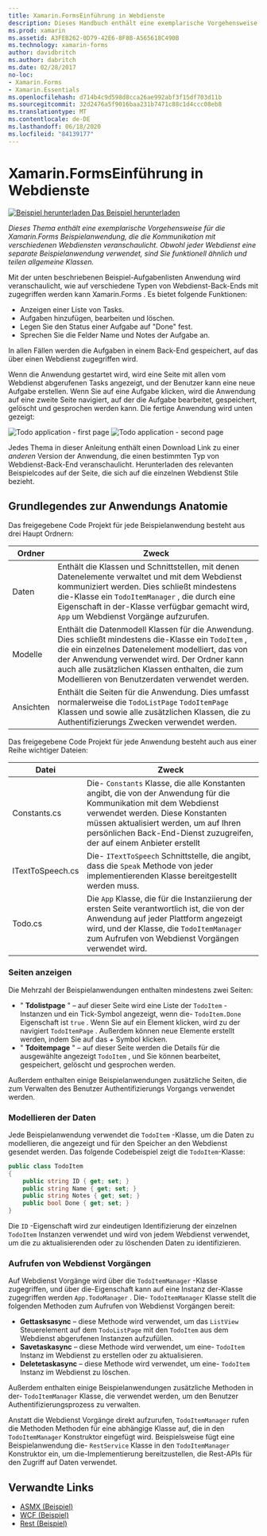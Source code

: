 ```yaml
---
title: Xamarin.FormsEinführung in Webdienste
description: Dieses Handbuch enthält eine exemplarische Vorgehensweise für die Xamarin.Forms Beispielanwendung, die die Kommunikation mit verschiedenen Webdiensten veranschaulicht. Obwohl jeder Webdienst eine separate Beispielanwendung verwendet, sind Sie funktionell ähnlich und teilen allgemeine Klassen.
ms.prod: xamarin
ms.assetid: A3FEB262-0D79-42E6-8F8B-A565618C490B
ms.technology: xamarin-forms
author: davidbritch
ms.author: dabritch
ms.date: 02/28/2017
no-loc:
- Xamarin.Forms
- Xamarin.Essentials
ms.openlocfilehash: d714b4c9d598d8cca26ae992abf3f15df703d11b
ms.sourcegitcommit: 32d2476a5f9016baa231b7471c88c1d4ccc08eb8
ms.translationtype: MT
ms.contentlocale: de-DE
ms.lasthandoff: 06/18/2020
ms.locfileid: "84139177"
---
```

# <a name="xamarinforms-web-services-introduction"></a>Xamarin.FormsEinführung in Webdienste

[![Beispiel herunterladen](~/media/shared/download.png) Das Beispiel herunterladen](https://docs.microsoft.com/samples/xamarin/xamarin-forms-samples/webservices-todorest)

_Dieses Thema enthält eine exemplarische Vorgehensweise für die Xamarin.Forms Beispielanwendung, die die Kommunikation mit verschiedenen Webdiensten veranschaulicht. Obwohl jeder Webdienst eine separate Beispielanwendung verwendet, sind Sie funktionell ähnlich und teilen allgemeine Klassen._

Mit der unten beschriebenen Beispiel-Aufgabenlisten Anwendung wird veranschaulicht, wie auf verschiedene Typen von Webdienst-Back-Ends mit zugegriffen werden kann Xamarin.Forms . Es bietet folgende Funktionen:

- Anzeigen einer Liste von Tasks.
- Aufgaben hinzufügen, bearbeiten und löschen.
- Legen Sie den Status einer Aufgabe auf "Done" fest.
- Sprechen Sie die Felder Name und Notes der Aufgabe an.

In allen Fällen werden die Aufgaben in einem Back-End gespeichert, auf das über einen Webdienst zugegriffen wird.

Wenn die Anwendung gestartet wird, wird eine Seite mit allen vom Webdienst abgerufenen Tasks angezeigt, und der Benutzer kann eine neue Aufgabe erstellen. Wenn Sie auf eine Aufgabe klicken, wird die Anwendung auf eine zweite Seite navigiert, auf der die Aufgabe bearbeitet, gespeichert, gelöscht und gesprochen werden kann. Die fertige Anwendung wird unten gezeigt:

![](introduction-images/app-example-1.png "Todo application - first page")
![](introduction-images/app-example-2.png "Todo application - second page")

Jedes Thema in dieser Anleitung enthält einen Download Link zu einer *anderen* Version der Anwendung, die einen bestimmten Typ von Webdienst-Back-End veranschaulicht. Herunterladen des relevanten Beispielcodes auf der Seite, die sich auf die einzelnen Webdienst Stile bezieht.

## <a name="understand-the-application-anatomy"></a>Grundlegendes zur Anwendungs Anatomie

Das freigegebene Code Projekt für jede Beispielanwendung besteht aus drei Haupt Ordnern:

|Ordner|Zweck|
|--- |--- |
|Daten|Enthält die Klassen und Schnittstellen, mit denen Datenelemente verwaltet und mit dem Webdienst kommuniziert werden. Dies schließt mindestens die-Klasse ein `TodoItemManager` , die durch eine Eigenschaft in der-Klasse verfügbar gemacht wird, `App` um Webdienst Vorgänge aufzurufen.|
|Modelle|Enthält die Datenmodell Klassen für die Anwendung. Dies schließt mindestens die-Klasse ein `TodoItem` , die ein einzelnes Datenelement modelliert, das von der Anwendung verwendet wird. Der Ordner kann auch alle zusätzlichen Klassen enthalten, die zum Modellieren von Benutzerdaten verwendet werden.|
|Ansichten|Enthält die Seiten für die Anwendung. Dies umfasst normalerweise die `TodoListPage` `TodoItemPage` Klassen und sowie alle zusätzlichen Klassen, die zu Authentifizierungs Zwecken verwendet werden.|

Das freigegebene Code Projekt für jede Anwendung besteht auch aus einer Reihe wichtiger Dateien:

|Datei|Zweck|
|--- |--- |
|Constants.cs|Die- `Constants` Klasse, die alle Konstanten angibt, die von der Anwendung für die Kommunikation mit dem Webdienst verwendet werden. Diese Konstanten müssen aktualisiert werden, um auf Ihren persönlichen Back-End-Dienst zuzugreifen, der auf einem Anbieter erstellt|
|ITextToSpeech.cs|Die- `ITextToSpeech` Schnittstelle, die angibt, dass die `Speak` Methode von jeder implementierenden Klasse bereitgestellt werden muss.|
|Todo.cs|Die `App` Klasse, die für die Instanziierung der ersten Seite verantwortlich ist, die von der Anwendung auf jeder Plattform angezeigt wird, und der Klasse, die `TodoItemManager` zum Aufrufen von Webdienst Vorgängen verwendet wird.|

### <a name="view-pages"></a>Seiten anzeigen

Die Mehrzahl der Beispielanwendungen enthalten mindestens zwei Seiten:

- " **Tdolistpage** " – auf dieser Seite wird eine Liste der `TodoItem` -Instanzen und ein Tick-Symbol angezeigt, wenn die- `TodoItem.Done` Eigenschaft ist `true` . Wenn Sie auf ein Element klicken, wird zu der navigiert `TodoItemPage` . Außerdem können neue Elemente erstellt werden, indem Sie auf das *+* Symbol klicken.
- " **Tdoitempage** " – auf dieser Seite werden die Details für die ausgewählte angezeigt `TodoItem` , und Sie können bearbeitet, gespeichert, gelöscht und gesprochen werden.

Außerdem enthalten einige Beispielanwendungen zusätzliche Seiten, die zum Verwalten des Benutzer Authentifizierungs Vorgangs verwendet werden.

### <a name="model-the-data"></a>Modellieren der Daten

Jede Beispielanwendung verwendet die `TodoItem` -Klasse, um die Daten zu modellieren, die angezeigt und für den Speicher an den Webdienst gesendet werden. Das folgende Codebeispiel zeigt die `TodoItem`-Klasse:

```csharp
public class TodoItem
{
    public string ID { get; set; }
    public string Name { get; set; }
    public string Notes { get; set; }
    public bool Done { get; set; }
}
```

Die `ID` -Eigenschaft wird zur eindeutigen Identifizierung der einzelnen `TodoItem` Instanzen verwendet und wird von jedem Webdienst verwendet, um die zu aktualisierenden oder zu löschenden Daten zu identifizieren.

### <a name="invoke-web-service-operations"></a>Aufrufen von Webdienst Vorgängen

Auf Webdienst Vorgänge wird über die `TodoItemManager` -Klasse zugegriffen, und über die-Eigenschaft kann auf eine Instanz der-Klasse zugegriffen werden `App.TodoManager` . Die- `TodoItemManager` Klasse stellt die folgenden Methoden zum Aufrufen von Webdienst Vorgängen bereit:

- **Gettasksasync** – diese Methode wird verwendet, um das `ListView` Steuerelement auf dem `TodoListPage` mit den `TodoItem` aus dem Webdienst abgerufenen Instanzen aufzufüllen.
- **Savetaskasync** – diese Methode wird verwendet, um eine- `TodoItem` Instanz im Webdienst zu erstellen oder zu aktualisieren.
- **Deletetaskasync** – diese Methode wird verwendet, um eine- `TodoItem` Instanz im Webdienst zu löschen.

Außerdem enthalten einige Beispielanwendungen zusätzliche Methoden in der- `TodoItemManager` Klasse, die verwendet werden, um den Benutzer Authentifizierungsprozess zu verwalten.

Anstatt die Webdienst Vorgänge direkt aufzurufen, `TodoItemManager` rufen die Methoden Methoden für eine abhängige Klasse auf, die in den `TodoItemManager` Konstruktor eingefügt wird. Beispielsweise fügt eine Beispielanwendung die- `RestService` Klasse in den `TodoItemManager` Konstruktor ein, um die-Implementierung bereitzustellen, die Rest-APIs für den Zugriff auf Daten verwendet.

## <a name="related-links"></a>Verwandte Links

- [ASMX (Beispiel)](https://docs.microsoft.com/samples/xamarin/xamarin-forms-samples/webservices-todoasmx)
- [WCF (Beispiel)](https://docs.microsoft.com/samples/xamarin/xamarin-forms-samples/webservices-todowcf)
- [Rest (Beispiel)](https://docs.microsoft.com/samples/xamarin/xamarin-forms-samples/webservices-todorest)
